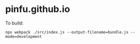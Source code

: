 # pinfu.github.io

To build: 	
```
npx webpack ./src/index.js --output-filename=bundle.js --mode=development
```
